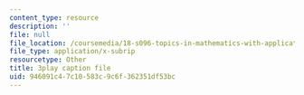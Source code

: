 ```yaml
---
content_type: resource
description: ''
file: null
file_location: /coursemedia/18-s096-topics-in-mathematics-with-applications-in-finance-fall-2013/946091c47c10583c9c6f362351df53bc_uBeM1FUk4Ps.srt
file_type: application/x-subrip
resourcetype: Other
title: 3play caption file
uid: 946091c4-7c10-583c-9c6f-362351df53bc
---
```

